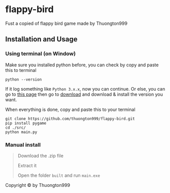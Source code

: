 # flappy-bird
Fust a copied of flappy bird game made by Thuongton999

## Installation and Usage

### Using terminal (on Window)
Make sure you installed python before, you can check by copy and paste this to terminal
```
python --version
```
If it log something like `Python 3.x.x`, now you can continue.
Or else, you can go to [this page](https://python.org) then go to [download](https://www.python.org/downloads/) and download & install the version you want.

When everything is done, copy and paste this to your terminal
```
git clone https://github.com/thuongton999/flappy-bird.git
pip install pygame
cd ./src/
python main.py
```

### Manual install
> Download the .zip file
> 
> Extract it
> 
> Open the folder `built` and run `main.exe`

Copyright © by Thuongton999
